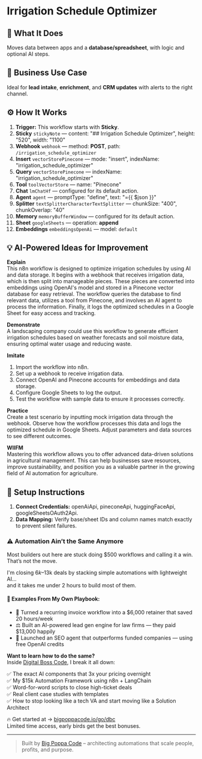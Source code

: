 # Irrigation Schedule Optimizer
  ## 🚀 What It Does
  Moves data between apps and a **database/spreadsheet**, with logic and optional AI steps.
  
  ## 💼 Business Use Case
  Ideal for **lead intake**, **enrichment**, and **CRM updates** with alerts to the right channel.
  
  ## ⚙️ How It Works
  1. **Trigger:** This workflow starts with **Sticky**.
  2. **Sticky** `stickyNote` — content: "## Irrigation Schedule Optimizer", height: "520", width: "1100"
3. **Webhook** `webhook` — method: **POST**, path: `/irrigation_schedule_optimizer`
4. **Insert** `vectorStorePinecone` — mode: "insert", indexName: "irrigation_schedule_optimizer"
5. **Query** `vectorStorePinecone` — indexName: "irrigation_schedule_optimizer"
6. **Tool** `toolVectorStore` — name: "Pinecone"
7. **Chat** `lmChatHf` — configured for its default action.
8. **Agent** `agent` — promptType: "define", text: "={{ $json }}"
9. **Splitter** `textSplitterCharacterTextSplitter` — chunkSize: "400", chunkOverlap: "40"
10. **Memory** `memoryBufferWindow` — configured for its default action.
11. **Sheet** `googleSheets` — operation: **append**
12. **Embeddings** `embeddingsOpenAi` — model: `default`
  
  ## 💡 AI-Powered Ideas for Improvement
  **Explain**  
This n8n workflow is designed to optimize irrigation schedules by using AI and data storage. It begins with a webhook that receives irrigation data, which is then split into manageable pieces. These pieces are converted into embeddings using OpenAI's model and stored in a Pinecone vector database for easy retrieval. The workflow queries the database to find relevant data, utilizes a tool from Pinecone, and involves an AI agent to process the information. Finally, it logs the optimized schedules in a Google Sheet for easy access and tracking.

**Demonstrate**  
A landscaping company could use this workflow to generate efficient irrigation schedules based on weather forecasts and soil moisture data, ensuring optimal water usage and reducing waste.

**Imitate**  
1. Import the workflow into n8n.  
2. Set up a webhook to receive irrigation data.  
3. Connect OpenAI and Pinecone accounts for embeddings and data storage.  
4. Configure Google Sheets to log the output.  
5. Test the workflow with sample data to ensure it processes correctly.

**Practice**  
Create a test scenario by inputting mock irrigation data through the webhook. Observe how the workflow processes this data and logs the optimized schedule in Google Sheets. Adjust parameters and data sources to see different outcomes.

**WIIFM**  
Mastering this workflow allows you to offer advanced data-driven solutions in agricultural management. This can help businesses save resources, improve sustainability, and position you as a valuable partner in the growing field of AI automation for agriculture.
  
  ## 🔧 Setup Instructions
  1. **Connect Credentials:** openAiApi, pineconeApi, huggingFaceApi, googleSheetsOAuth2Api.
2. **Data Mapping:** Verify base/sheet IDs and column names match exactly to prevent silent failures.
  
### ⚠️ Automation Ain’t the Same Anymore

Most builders out here are stuck doing $500 workflows and calling it a win.  
That’s not the move.  

I'm closing $6k–$13k deals by stacking simple automations with lightweight AI...  
and it takes me under 2 hours to build most of them.

#### 🧠 Examples From My Own Playbook:
- 🔁 Turned a recurring invoice workflow into a $6,000 retainer that saved 20 hours/week  
- ⚖️ Built an AI-powered lead gen engine for law firms — they paid $13,000 happily  
- 🚀 Launched an SEO agent that outperforms funded companies — using free OpenAI credits  

**Want to learn how to do the same?**  
Inside [Digital Boss Code](https://bigpoppacode.io/go/dbc), I break it all down:

✅ The exact AI components that 3x your pricing overnight  
✅ My $15k Automation Framework using n8n + LangChain  
✅ Word-for-word scripts to close high-ticket deals  
✅ Real client case studies with templates  
✅ How to stop looking like a tech VA and start moving like a Solution Architect  

🔥 Get started at → [bigpoppacode.io/go/dbc](https://bigpoppacode.io/go/dbc)  
Limited time access, early birds get the best bonuses.

---
> Built by [Big Poppa Code](https://bigpoppacode.io) – architecting automations that scale people, profits, and purpose.
  